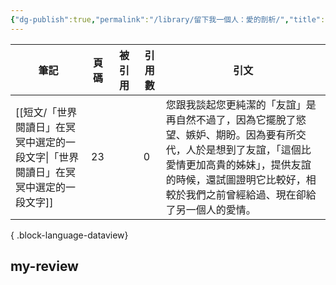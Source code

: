 ```yaml
---
{"dg-publish":true,"permalink":"/library/留下我一個人：愛的剖析/","title":"留下我一個人：愛的剖析","tags":["Books"],"created":"2025-05-11T00:50:55.000+08:00","updated":"2025-06-18T15:38:03.987+08:00"}
---
```




| 筆記                                               | 頁碼 | 被引用       | 引用數 | 引文                                                                                                               |
| ------------------------------------------------ | -- | --------- | --- | ---------------------------------------------------------------------------------------------------------------- |
| [[短文/「世界閱讀日」在冥冥中選定的一段文字\|「世界閱讀日」在冥冥中選定的一段文字]] | 23 | <ul></ul> | 0   | 您跟我談起您更純潔的「友誼」是再自然不過了，因為它擺脫了慾望、嫉妒、期盼。因為要有所交代，人於是想到了友誼，「這個比愛情更加高貴的姊妹」，提供友誼的時候，還試圖證明它比較好，相較於我們之前曾經給過、現在卻給了另一個人的愛情。 |

{ .block-language-dataview}



## my-review



